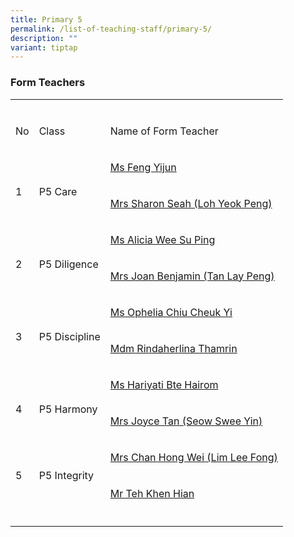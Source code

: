 ```yaml
---
title: Primary 5
permalink: /list-of-teaching-staff/primary-5/
description: ""
variant: tiptap
---
```

<h3><strong>Form Teachers</strong></h3>
<table style="minWidth: 75px">
<colgroup>
<col>
<col>
<col>
</colgroup>
<tbody>
<tr>
<td rowspan="1" colspan="1">
<p></p>
</td>
<td rowspan="1" colspan="1">
<p></p>
</td>
<td rowspan="1" colspan="1">
<p></p>
</td>
</tr>
<tr>
<td rowspan="1" colspan="1">
<p>No</p>
</td>
<td rowspan="1" colspan="1">
<p>Class</p>
</td>
<td rowspan="1" colspan="1">
<p>Name of Form Teacher</p>
</td>
</tr>
<tr>
<td rowspan="2" colspan="1">
<p>
<br>1</p>
</td>
<td rowspan="2" colspan="1">
<p>
<br>P5 Care</p>
</td>
<td rowspan="1" colspan="1">
<p><a href="mailto:feng_yijun@schools.gov.sg" rel="noopener nofollow" target="_blank">Ms Feng Yijun</a>
</p>
</td>
</tr>
<tr>
<td rowspan="1" colspan="1">
<p><a href="mailto:loh_yeok_peng_sharon@schools.gov.sg" rel="noopener nofollow" target="_blank">Mrs Sharon Seah (Loh Yeok Peng)</a>
</p>
</td>
</tr>
<tr>
<td rowspan="2" colspan="1">
<p>
<br>2</p>
</td>
<td rowspan="2" colspan="1">
<p>
<br>P5 Diligence</p>
</td>
<td rowspan="1" colspan="1">
<p><a href="mailto:alicia_wee_su_ping@schools.gov.sg" rel="noopener nofollow" target="_blank">Ms Alicia Wee Su Ping</a>
</p>
</td>
</tr>
<tr>
<td rowspan="1" colspan="1">
<p><a href="mailto:tan_lay_peng_a@schools.gov.sg" rel="noopener nofollow" target="_blank">Mrs Joan Benjamin (Tan Lay Peng)</a>
</p>
</td>
</tr>
<tr>
<td rowspan="2" colspan="1">
<p>
<br>3</p>
</td>
<td rowspan="2" colspan="1">
<p>
<br>P5 Discipline</p>
</td>
<td rowspan="1" colspan="1">
<p><a href="mailto:chiu_cheuk_yi_ophelia@schools.gov.sg" rel="noopener nofollow" target="_blank">Ms Ophelia Chiu Cheuk Yi</a>
</p>
</td>
</tr>
<tr>
<td rowspan="1" colspan="1">
<p><a href="mailto:rindaherlina_thamrin@schools.gov.sg" rel="noopener nofollow" target="_blank">Mdm Rindaherlina Thamrin</a>
</p>
</td>
</tr>
<tr>
<td rowspan="2" colspan="1">
<p>
<br>4</p>
</td>
<td rowspan="2" colspan="1">
<p>
<br>P5 Harmony</p>
</td>
<td rowspan="1" colspan="1">
<p><a href="mailto:hariyati_hairom@schools.gov.sg" rel="noopener nofollow" target="_blank">Ms Hariyati Bte Hairom</a>
</p>
</td>
</tr>
<tr>
<td rowspan="1" colspan="1">
<p><a href="mailto:seow_swee_yin_joyce@schools.gov.sg" rel="noopener nofollow" target="_blank">Mrs Joyce Tan (Seow Swee Yin)</a>
</p>
</td>
</tr>
<tr>
<td rowspan="2" colspan="1">
<p></p>
<p>5</p>
</td>
<td rowspan="2" colspan="1">
<p></p>
<p>P5 Integrity</p>
</td>
<td rowspan="1" colspan="1">
<p><a href="mailto:lim_lee_fong@schools.gov.sg" rel="noopener nofollow" target="_blank">Mrs Chan Hong Wei (Lim Lee Fong)</a>
</p>
</td>
</tr>
<tr>
<td rowspan="1" colspan="1">
<p><a href="mailto:teh_khen_hian@schools.gov.sg" rel="noopener nofollow" target="_blank">Mr Teh Khen Hian</a>
</p>
</td>
</tr>
<tr>
<td rowspan="1" colspan="1">
<p></p>
</td>
<td rowspan="1" colspan="1">
<p></p>
</td>
<td rowspan="1" colspan="1">
<p></p>
</td>
</tr>
</tbody>
</table>
<p></p>